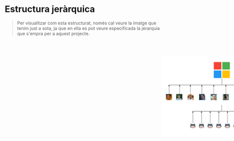 <!-- TITLE: Estructura Jerarquica -->
<!-- SUBTITLE: A quick summary of Estructura Jerarquica -->

# Estructura jeràrquica

> Per visualitzar com esta estructurat, només cal veure la imatge que tenim just a sota, ja que en ella es pot veure especificada la jerarquia que s'empra per a aquest projecte.

<html>
	<img style="margin-left:500px; margin-top:50px;" src="/uploads/oiupwteqpoyuiertuiopyret.png" />
</html>